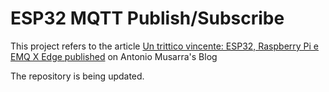 # ESP32 MQTT Publish/Subscribe

This project refers to the article [Un trittico vincente: ESP32, Raspberry Pi e EMQ X Edge published](https://www.dontesta.it/2021/04/12/esp32-raspberry-pi-emqx-edge-mqtt-publish-subscribe)
on Antonio Musarra's Blog

The repository is being updated.